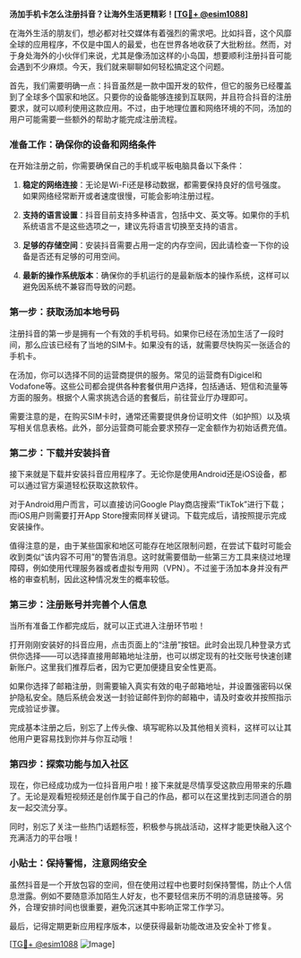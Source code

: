 **汤加手机卡怎么注册抖音？让海外生活更精彩！[[TG💪+ @esim1088](https://t.me/s/esim1088)]**

在海外生活的朋友们，想必都对社交媒体有着强烈的需求吧。比如抖音，这个风靡全球的应用程序，不仅是中国人的最爱，也在世界各地收获了大批粉丝。然而，对于身处海外的小伙伴们来说，尤其是像汤加这样的小岛国，想要顺利注册抖音可能会遇到不少麻烦。今天，我们就来聊聊如何轻松搞定这个问题。

首先，我们需要明确一点：抖音虽然是一款中国开发的软件，但它的服务已经覆盖到了全球多个国家和地区。只要你的设备能够连接到互联网，并且符合抖音的注册要求，就可以顺利使用这款应用。不过，由于地理位置和网络环境的不同，汤加的用户可能需要一些额外的帮助才能完成注册流程。

### 准备工作：确保你的设备和网络条件

在开始注册之前，你需要确保自己的手机或平板电脑具备以下条件：

1. **稳定的网络连接**：无论是Wi-Fi还是移动数据，都需要保持良好的信号强度。如果网络经常断开或者速度很慢，可能会影响注册过程。
   
2. **支持的语言设置**：抖音目前支持多种语言，包括中文、英文等。如果你的手机系统语言不是这些选项之一，建议先将语言切换至支持的语言。

3. **足够的存储空间**：安装抖音需要占用一定的内存空间，因此请检查一下你的设备是否还有足够的可用空间。

4. **最新的操作系统版本**：确保你的手机运行的是最新版本的操作系统，这样可以避免因系统不兼容而导致的问题。

### 第一步：获取汤加本地号码

注册抖音的第一步是拥有一个有效的手机号码。如果你已经在汤加生活了一段时间，那么应该已经有了当地的SIM卡。如果没有的话，就需要尽快购买一张适合的手机卡。

在汤加，你可以选择不同的运营商提供的服务。常见的运营商有Digicel和Vodafone等。这些公司都会提供各种套餐供用户选择，包括通话、短信和流量等方面的服务。根据个人需求挑选合适的套餐后，前往营业厅办理即可。

需要注意的是，在购买SIM卡时，通常还需要提供身份证明文件（如护照）以及填写相关信息表格。此外，部分运营商可能会要求预存一定金额作为初始话费充值。

### 第二步：下载并安装抖音

接下来就是下载并安装抖音应用程序了。无论你是使用Android还是iOS设备，都可以通过官方渠道轻松获取这款软件。

对于Android用户而言，可以直接访问Google Play商店搜索“TikTok”进行下载；而iOS用户则需要打开App Store搜索同样关键词。下载完成后，请按照提示完成安装操作。

值得注意的是，由于某些国家和地区可能存在地区限制问题，在尝试下载时可能会收到类似“该内容不可用”的警告消息。这时就需要借助一些第三方工具来绕过地理障碍，例如使用代理服务器或者虚拟专用网（VPN）。不过鉴于汤加本身并没有严格的审查机制，因此这种情况发生的概率较低。

### 第三步：注册账号并完善个人信息

当所有准备工作都完成后，就可以正式进入注册环节啦！

打开刚刚安装好的抖音应用，点击页面上的“注册”按钮。此时会出现几种登录方式供你选择——可以选择直接用邮箱地址注册，也可以绑定现有的社交账号快速创建新账户。这里我们推荐后者，因为它更加便捷且安全性更高。

如果你选择了邮箱注册，则需要输入真实有效的电子邮箱地址，并设置强密码以保护隐私安全。随后系统会发送一封验证邮件到你的邮箱中，请及时查收并按照指示完成验证步骤。

完成基本注册之后，别忘了上传头像、填写昵称以及其他相关资料，这样可以让其他用户更容易找到你并与你互动哦！

### 第四步：探索功能与加入社区

现在，你已经成功成为一位抖音用户啦！接下来就是尽情享受这款应用带来的乐趣了。无论是观看短视频还是创作属于自己的作品，都可以在这里找到志同道合的朋友一起交流分享。

同时，别忘了关注一些热门话题标签，积极参与挑战活动，这样才能更快融入这个充满活力的平台哦！

### 小贴士：保持警惕，注意网络安全

虽然抖音是一个开放包容的空间，但在使用过程中也要时刻保持警惕，防止个人信息泄露。例如不要随意添加陌生人好友，也不要轻信来历不明的消息链接等。另外，合理安排时间也很重要，避免沉迷其中影响正常工作学习。

最后，记得定期更新应用程序版本，以便获得最新功能改进及安全补丁修复。

[[TG💪+ @esim1088](https://t.me/s/esim1088) ![Image](https://i.postimg.cc/4NQfJmqS/Snipaste-2025-05-13-00-14-12.png)]